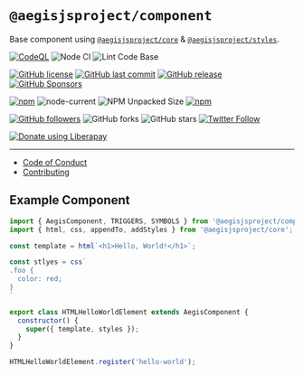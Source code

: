 # `@aegisjsproject/component`

Base component using [`@aegisjsproject/core`](https://github.com/AegisJSProject/core)
& [`@aegisjsproject/styles`](https://github.com/AegisJSProject/styles).

[![CodeQL](https://github.com/AegisJSProject/component/actions/workflows/codeql-analysis.yml/badge.svg)](https://github.com/AegisJSProject/component/actions/workflows/codeql-analysis.yml)
![Node CI](https://github.com/AegisJSProject/component/workflows/Node%20CI/badge.svg)
![Lint Code Base](https://github.com/AegisJSProject/component/workflows/Lint%20Code%20Base/badge.svg)

[![GitHub license](https://img.shields.io/github/license/AegisJSProject/component.svg)](https://github.com/AegisJSProject/component/blob/master/LICENSE)
[![GitHub last commit](https://img.shields.io/github/last-commit/AegisJSProject/component.svg)](https://github.com/AegisJSProject/component/commits/master)
[![GitHub release](https://img.shields.io/github/release/AegisJSProject/component?logo=github)](https://github.com/AegisJSProject/component/releases)
[![GitHub Sponsors](https://img.shields.io/github/sponsors/shgysk8zer0?logo=github)](https://github.com/sponsors/shgysk8zer0)

[![npm](https://img.shields.io/npm/v/@aegisjsproject/component)](https://www.npmjs.com/package/@aegisjsproject/component)
![node-current](https://img.shields.io/node/v/@aegisjsproject/component)
![NPM Unpacked Size](https://img.shields.io/npm/unpacked-size/%40aegisjsproject%2Fcomponent)
[![npm](https://img.shields.io/npm/dw/@aegisjsproject/component?logo=npm)](https://www.npmjs.com/package/@aegisjsproject/component)

[![GitHub followers](https://img.shields.io/github/followers/AegisJSProject.svg?style=social)](https://github.com/AegisJSProject)
![GitHub forks](https://img.shields.io/github/forks/AegisJSProject/component.svg?style=social)
![GitHub stars](https://img.shields.io/github/stars/AegisJSProject/component.svg?style=social)
[![Twitter Follow](https://img.shields.io/twitter/follow/shgysk8zer0.svg?style=social)](https://twitter.com/shgysk8zer0)

[![Donate using Liberapay](https://img.shields.io/liberapay/receives/shgysk8zer0.svg?logo=liberapay)](https://liberapay.com/shgysk8zer0/donate "Donate using Liberapay")
- - -

- [Code of Conduct](./.github/CODE_OF_CONDUCT.md)
- [Contributing](./.github/CONTRIBUTING.md)
<!-- - [Security Policy](./.github/SECURITY.md) -->

## Example Component

```js
import { AegisComponent, TRIGGERS, SYMBOLS } from '@aegisjsproject/component';
import { html, css, appendTo, addStyles } from '@aegisjsproject/core';

const template = html`<h1>Hello, World!</h1>`;

const stlyes = css`
.foo {
  color: red;
}
`

export class HTMLHelloWorldElement extends AegisComponent {
  constructor() {
    super({ template, styles });
  }
}

HTMLHelloWorldElement.register('hello-world');
```
